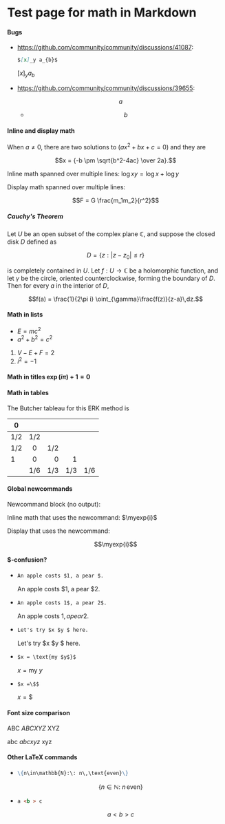 # Test page for math in Markdown

#### Bugs

- https://github.com/community/community/discussions/41087:

  ```markdown
  $[x]_y a_{b}$
  ```

  $[x]_y a_{b}$


- https://github.com/community/community/discussions/39655:

  ```math
  a
  ```

  - ```math
    \text{$b$}
    ```


#### Inline and display math

When $a \ne 0$, there are two solutions to $(ax^2 + bx + c = 0)$ and they are

```math
x = {-b \pm \sqrt{b^2-4ac} \over 2a}.
```

Inline math spanned over multiple lines: $\log xy =
\log x + \log y$

Display math spanned over multiple lines:

```math
F =
G \frac{m_1m_2}{r^2}
```

##### Cauchy's Theorem

Let $U$ be an open subset of the complex plane $\mathbb{C}$, and suppose the
closed disk $D$ defined as

```math
D = \{z:|z-z_{0}|\leq r\}
```

is completely contained in $U$. Let $f: U\to\mathbb{C}$ be a holomorphic function,
and let $\gamma$ be the circle, oriented counterclockwise, forming the boundary of
$D$. Then for every $a$ in the interior of $D$,

```math
f(a) = \frac{1}{2\pi i} \oint_{\gamma}\frac{f(z)}{z-a}\,dz.
```

#### Math in lists

- $E = mc^2$
- $a^2 + b^2 = c^2$

1. $V - E + F = 2$
2. $i^2 = -1$

#### Math in titles $\exp(i\pi) + 1 = 0$

#### Math in tables

The Butcher tableau for this ERK method is

| $0$   |       |       |       |       |
| ----- | :---: | ----: | ----: | ----: |
| $1/2$ | $1/2$ |       |       |       |
| $1/2$ |  $0$  | $1/2$ |       |       |
| $1$   |  $0$  |   $0$ |   $1$ |       |
|       | $1/6$ | $1/3$ | $1/3$ | $1/6$ |

#### Global newcommands

Newcommand block (no output):

```math
\newcommand\myexp[1]{e^{#1}}
```

Inline math that uses the newcommand: $\myexp{i}$

Display that uses the newcommand:

```math
\myexp{i}
```

#### $-confusion?

- ```markdown
  An apple costs $1, a pear $.
  ```

  An apple costs $1, a pear $2.

- ```markdown
  An apple costs 1$, a pear 2$.
  ```

  An apple costs 1$, a pear 2$.

- ```markdown
  Let's try $x $y $ here.
  ```

  Let's try $x $y $ here.

- ```markdown
  $x = \text{my $y$}$
  ```

  $x = \text{my $y$}$

- ```markdown
  $x =\$$
  ```
  $x =\$$

#### Font size comparison

ABC $ABC XYZ$ XYZ

abc $abc xyz$ xyz

#### Other LaTeX commands

- ````markdown
  \{n\in\mathbb{N}:\: n\,\text{even}\}
  ````

  ```math
  \{n\in\mathbb{N}:\: n\,\text{even}\}
  ```

- ```markdown
  a <b > c
  ```
  ```math
  a <b > c
  ```
